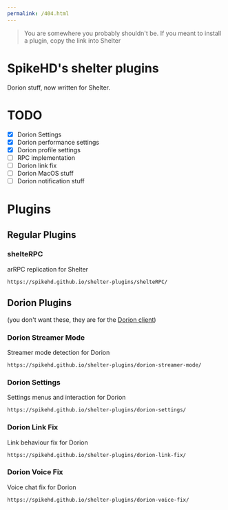 ```yaml
---
permalink: /404.html
---
```

>You are somewhere you probably shouldn't be. If you meant to install a plugin, copy the link into Shelter

# SpikeHD's shelter plugins

Dorion stuff, now written for Shelter.

# TODO

- [x] Dorion Settings
- [x] Dorion performance settings
- [x] Dorion profile settings
- [ ] RPC implementation
- [ ] Dorion link fix
- [ ] Dorion MacOS stuff
- [ ] Dorion notification stuff

# Plugins

## Regular Plugins

### shelteRPC
arRPC replication for Shelter

`https://spikehd.github.io/shelter-plugins/shelteRPC/`

## Dorion Plugins

(you don't want these, they are for the [Dorion client](https://github.com/SpikeHD/Dorion))

### Dorion Streamer Mode
Streamer mode detection for Dorion

`https://spikehd.github.io/shelter-plugins/dorion-streamer-mode/`

### Dorion Settings
Settings menus and interaction for Dorion

`https://spikehd.github.io/shelter-plugins/dorion-settings/`

### Dorion Link Fix
Link behaviour fix for Dorion

`https://spikehd.github.io/shelter-plugins/dorion-link-fix/`

### Dorion Voice Fix
Voice chat fix for Dorion

`https://spikehd.github.io/shelter-plugins/dorion-voice-fix/`
